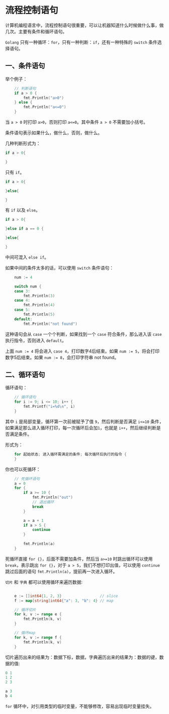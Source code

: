 # 流程控制语句

计算机编程语言中，流程控制语句很重要，可以让机器知道什么时候做什么事，做几次。主要有条件和循环语句。

`Golang` 只有一种循环：`for`，只有一种判断：`if`，还有一种特殊的 `switch` 条件选择语句。

## 一、条件语句

举个例子：

```go
	// 判断语句
	if a > 0 {
		fmt.Println("a>0")
	} else {
		fmt.Println("a<=0")
	}
```

当 `a > 0` 时打印 `a>0`，否则打印 `a<=0`。其中条件 `a > 0` 不需要加小括号。

条件语句表示如果什么，做什么，否则，做什么。

几种判断形式为：

```go
if a > 0{

}
```

只有 `if`。

```go
if a > 0{

}else{

}
```

有 `if` 以及 `else`。

```go
if a > 0{

}else if a == 0 {

}else{

}
```

中间可混入 `else if`。


如果中间的条件太多的话，可以使用 `switch` 条件语句：

```go
	num := 4

	switch num {
	case 3:
		fmt.Println(3)
	case 4:
		fmt.Println(4)
	case 5:
		fmt.Println(5)
	default:
		fmt.Println("not found")
```


这种语句会从 `case` 一个个判断，如果找到一个 `case` 符合条件，那么进入该 `case` 执行指令，否则进入 `default`。

上面 `num := 4` 将会进入 `case 4`，打印数字4后结束。如果 `num := 5`，将会打印数字5后结束。如果 `num := 8`，会打印字符串 not found。

## 二、循环语句

循环语句：

```go
	// 循环语句
	for i := 9; i <= 10; i++ {
		fmt.Printf("i=%d\n", i)
	}
```

其中 `i` 是局部变量，循环第一次前被赋予了值 `9`，然后判断是否满足 `i<=10` 条件，如果满足那么进入循环打印，每一次循环后会加`1`，也就是 `i++`，然后继续判断是否满足条件。

形式为：

```go
    for 起始状态; 进入循环需满足的条件; 每次循环后执行的指令 {
    }   
```

你也可以死循环：

```go
	// 死循环语句
	a = 0
	for {
		if a >= 10 {
			fmt.Println("out")
			// 退出循环
			break
		}

		a = a + 1
		if a > 5 {
			continue
		} 
		
        fmt.Println(a)
	}
```

死循环直接 `for {}`，后面不需要加条件，然后当 `a>=10` 时跳出循环可以使用 `break`，表示跳出 `for {}`，对于 `a > 5`，我们不想打印出值，可以使用 `continue` 跳过后面的语句 `fmt.Println(a)`，提前再一次进入循环。

`切片` 和 `字典` 都可以使用循环来遍历数据:

```go

	e := []int64{1, 2, 3}                 // slice
	f := map[string]int64{"a": 3, "b": 4} // map

	// 循环切片
	for k, v := range e {
		fmt.Println(k, v)
	}

	// 循环map
	for k, v := range f {
		fmt.Println(k, v)
	}
```

切片遍历出来的结果为：数据下标，数据，字典遍历出来的结果为：数据的键，数据的值:

```go
0 1
1 2
2 3

a 3
b 4
```

`for` 循环中，对引用类型的临时变量，不能够修改，容易出现临时变量挂失。
